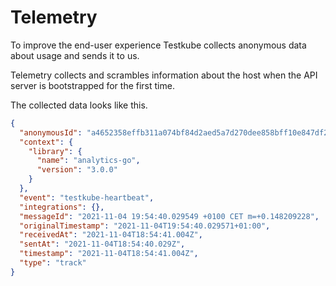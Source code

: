 # Telemetry

To improve the end-user experience Testkube collects anonymous data about usage and sends it to us.

Telemetry collects and scrambles information about the host when the API server is bootstrapped for the first time. 

The collected data looks like this.

```json
{
  "anonymousId": "a4652358effb311a074bf84d2aed5a7d270dee858bff10e847df2a9ea132bb38",
  "context": {
    "library": {
      "name": "analytics-go",
      "version": "3.0.0"
    }
  },
  "event": "testkube-heartbeat",
  "integrations": {},
  "messageId": "2021-11-04 19:54:40.029549 +0100 CET m=+0.148209228",
  "originalTimestamp": "2021-11-04T19:54:40.029571+01:00",
  "receivedAt": "2021-11-04T18:54:41.004Z",
  "sentAt": "2021-11-04T18:54:40.029Z",
  "timestamp": "2021-11-04T18:54:41.004Z",
  "type": "track"
}
```

